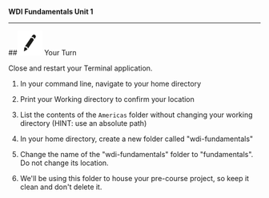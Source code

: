 **WDI Fundamentals Unit 1**

---


##![Your Turn](../assets/exercise.png) Your Turn

Close and restart your Terminal application.

1. In your command line, navigate to your home directory

2. Print your Working directory to confirm your location

3. List the contents of the `Americas` folder without changing your working directory (HINT: use an absolute path)

4. In your home directory, create a new folder called "wdi-fundamentals"

5. Change the name of the "wdi-fundamentals" folder to "fundamentals".  Do not change its location.

6. We'll be using this folder to house your pre-course project, so keep it clean and don't delete it.
